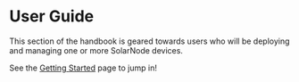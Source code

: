# User Guide

This section of the handbook is geared towards users who will be deploying and managing one or more
SolarNode devices.

See the [Getting Started](getting-started.md) page to jump in!

